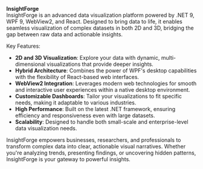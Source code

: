 **InsightForge**  
InsightForge is an advanced data visualization platform powered by .NET 9, WPF 9, WebView2, and React. Designed to bring data to life, it enables seamless visualization of complex datasets in both 2D and 3D, bridging the gap between raw data and actionable insights.

Key Features:
- **2D and 3D Visualization**: Explore your data with dynamic, multi-dimensional visualizations that provide deeper insights.
- **Hybrid Architecture**: Combines the power of WPF's desktop capabilities with the flexibility of React-based web interfaces.
- **WebView2 Integration**: Leverages modern web technologies for smooth and interactive user experiences within a native desktop environment.
- **Customizable Dashboards**: Tailor your visualizations to fit specific needs, making it adaptable to various industries.
- **High Performance**: Built on the latest .NET framework, ensuring efficiency and responsiveness even with large datasets.
- **Scalability**: Designed to handle both small-scale and enterprise-level data visualization needs.

InsightForge empowers businesses, researchers, and professionals to transform complex data into clear, actionable visual narratives. Whether you're analyzing trends, presenting findings, or uncovering hidden patterns, InsightForge is your gateway to powerful insights.